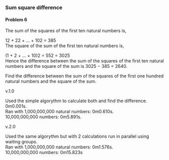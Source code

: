 <h3>Sum square difference</h3>
<h4>Problem 6</h4>
<p>The sum of the squares of the first ten natural numbers is,</br>

12 + 22 + ... + 102 = 385</br>
The square of the sum of the first ten natural numbers is,</br>

(1 + 2 + ... + 10)2 = 552 = 3025</br>
Hence the difference between the sum of the squares of the first ten natural numbers and the square of the sum is 3025 − 385 = 2640.</br>

Find the difference between the sum of the squares of the first one hundred natural numbers and the square of the sum.</p>

<p>v.1.0</p>
<p>Used the simple algorythm to calculate both and find the difference. 0m0.001s.</br>
Ran with 1,000,000,000 natural numbers: 0m0.610s.</br>
10,000,000,000 numbers: 0m5.891s.</p>

<p>v.2.0</p>
<p>Used the same algorythm but with 2 calculations run in parallel using waiting groups.</br>
Ran with 1,000,000,000 natural numbers: 0m1.576s.</br>
10,000,000,000 numbers: 0m15.823s</p>
